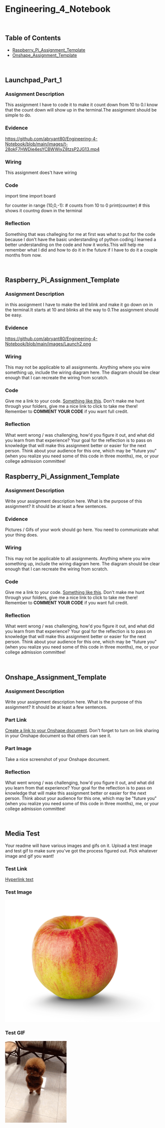 # Engineering_4_Notebook

&nbsp;

## Table of Contents
* [Raspberry_Pi_Assignment_Template](#raspberry_pi_assignment_template)
* [Onshape_Assignment_Template](#onshape_assignment_template)

&nbsp;

## Launchpad_Part_1

### Assignment Description

This assignment I have to code it to make it count down from 10 to 0.I know that the count down will show up in the terminal.The assignment should be simple to do.
### Evidence 

https://github.com/abryant80/Engineering-4-Notebook/blob/main/images/t-28okF7HWDie4esYCBWWiyZ8tzsP2JG13.mp4

### Wiring

This assignment does't have wiring  

### Code
 import time
import board 

for counter in range (10,0,-1): # counts from 10 to 0
    print(counter) # this shows it countng down in the terminal



### Reflection
Something that was challeging for me at first was what to put for the code because I don't have the basic understanding of python coding.I learned a better 
understanding on the code and how it works.This will help me remember what I did and how to do it in the future if I have to do it a couple months from now.

&nbsp;
## Raspberry_Pi_Assignment_Template

### Assignment Description

in this assignment I have to make the led blink and make it go down on in the terminal.It starts at 10 and blinks all the way to 0.The assignment should be easy.

### Evidence 

https://github.com/abryant80/Engineering-4-Notebook/blob/main/images/Launch2.png
### Wiring

This may not be applicable to all assignments. Anything where you wire something up, include the wiring diagram here. The diagram should be clear enough that I can recreate the wiring from scratch. 

### Code
Give me a link to your code. [Something like this](https://github.com/millerm22/Engineering_4_Notebook/blob/main/Raspberry_Pi/hello_world.py). Don't make me hunt through your folders, give me a nice link to click to take me there! Remember to **COMMENT YOUR CODE** if you want full credit. 

### Reflection

What went wrong / was challenging, how'd you figure it out, and what did you learn from that experience? Your goal for the reflection is to pass on knowledge that will make this assignment better or easier for the next person. Think about your audience for this one, which may be "future you" (when you realize you need some of this code in three months), me, or your college admission committee!


## Raspberry_Pi_Assignment_Template

### Assignment Description

Write your assignment description here. What is the purpose of this assignment? It should be at least a few sentences.

### Evidence 

Pictures / Gifs of your work should go here. You need to communicate what your thing does. 

### Wiring

This may not be applicable to all assignments. Anything where you wire something up, include the wiring diagram here. The diagram should be clear enough that I can recreate the wiring from scratch. 

### Code
Give me a link to your code. [Something like this](https://github.com/millerm22/Engineering_4_Notebook/blob/main/Raspberry_Pi/hello_world.py). Don't make me hunt through your folders, give me a nice link to click to take me there! Remember to **COMMENT YOUR CODE** if you want full credit. 

### Reflection

What went wrong / was challenging, how'd you figure it out, and what did you learn from that experience? Your goal for the reflection is to pass on knowledge that will make this assignment better or easier for the next person. Think about your audience for this one, which may be "future you" (when you realize you need some of this code in three months), me, or your college admission committee!

&nbsp;

## Onshape_Assignment_Template

### Assignment Description

Write your assignment description here. What is the purpose of this assignment? It should be at least a few sentences.

### Part Link 

[Create a link to your Onshape document](https://cvilleschools.onshape.com/documents/003e413cee57f7ccccaa15c2/w/ea71050bb283bf3bf088c96c/e/c85ae532263d3b551e1795d0?renderMode=0&uiState=62d9b9d7883c4f335ec42021). Don't forget to turn on link sharing in your Onshape document so that others can see it. 

### Part Image

Take a nice screenshot of your Onshape document. 

### Reflection

What went wrong / was challenging, how'd you figure it out, and what did you learn from that experience? Your goal for the reflection is to pass on knowledge that will make this assignment better or easier for the next person. Think about your audience for this one, which may be "future you" (when you realize you need some of this code in three months), me, or your college admission committee!

&nbsp;

## Media Test

Your readme will have various images and gifs on it. Upload a test image and test gif to make sure you've got the process figured out. Pick whatever image and gif you want!

### Test Link
[Hyperlink text](http://www.google.com)

### Test Image
![apple](https://github.com/abryant80/Engineering-4-Notebook/blob/main/images/20Ounce_NYAS-Apples2.png)


### Test GIF
![Dog](https://github.com/abryant80/Engineering-4-Notebook/blob/main/images/200w.gif)  
